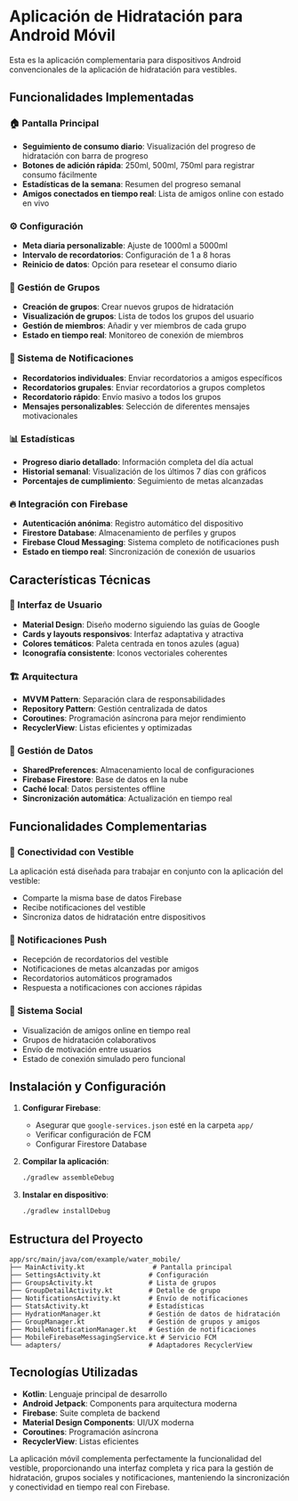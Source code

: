 # Aplicación de Hidratación para Android Móvil

Esta es la aplicación complementaria para dispositivos Android convencionales de la aplicación de hidratación para vestibles.

## Funcionalidades Implementadas

### 🏠 Pantalla Principal
- **Seguimiento de consumo diario**: Visualización del progreso de hidratación con barra de progreso
- **Botones de adición rápida**: 250ml, 500ml, 750ml para registrar consumo fácilmente
- **Estadísticas de la semana**: Resumen del progreso semanal
- **Amigos conectados en tiempo real**: Lista de amigos online con estado en vivo

### ⚙️ Configuración
- **Meta diaria personalizable**: Ajuste de 1000ml a 5000ml
- **Intervalo de recordatorios**: Configuración de 1 a 8 horas
- **Reinicio de datos**: Opción para resetear el consumo diario

### 👥 Gestión de Grupos
- **Creación de grupos**: Crear nuevos grupos de hidratación
- **Visualización de grupos**: Lista de todos los grupos del usuario
- **Gestión de miembros**: Añadir y ver miembros de cada grupo
- **Estado en tiempo real**: Monitoreo de conexión de miembros

### 🔔 Sistema de Notificaciones
- **Recordatorios individuales**: Enviar recordatorios a amigos específicos
- **Recordatorios grupales**: Enviar recordatorios a grupos completos
- **Recordatorio rápido**: Envío masivo a todos los grupos
- **Mensajes personalizables**: Selección de diferentes mensajes motivacionales

### 📊 Estadísticas
- **Progreso diario detallado**: Información completa del día actual
- **Historial semanal**: Visualización de los últimos 7 días con gráficos
- **Porcentajes de cumplimiento**: Seguimiento de metas alcanzadas

### 🔥 Integración con Firebase
- **Autenticación anónima**: Registro automático del dispositivo
- **Firestore Database**: Almacenamiento de perfiles y grupos
- **Firebase Cloud Messaging**: Sistema completo de notificaciones push
- **Estado en tiempo real**: Sincronización de conexión de usuarios

## Características Técnicas

### 🎨 Interfaz de Usuario
- **Material Design**: Diseño moderno siguiendo las guías de Google
- **Cards y layouts responsivos**: Interfaz adaptativa y atractiva
- **Colores temáticos**: Paleta centrada en tonos azules (agua)
- **Iconografía consistente**: Iconos vectoriales coherentes

### 🏗️ Arquitectura
- **MVVM Pattern**: Separación clara de responsabilidades
- **Repository Pattern**: Gestión centralizada de datos
- **Coroutines**: Programación asíncrona para mejor rendimiento
- **RecyclerView**: Listas eficientes y optimizadas

### 💾 Gestión de Datos
- **SharedPreferences**: Almacenamiento local de configuraciones
- **Firebase Firestore**: Base de datos en la nube
- **Caché local**: Datos persistentes offline
- **Sincronización automática**: Actualización en tiempo real

## Funcionalidades Complementarias

### 🔗 Conectividad con Vestible
La aplicación está diseñada para trabajar en conjunto con la aplicación del vestible:
- Comparte la misma base de datos Firebase
- Recibe notificaciones del vestible
- Sincroniza datos de hidratación entre dispositivos

### 📱 Notificaciones Push
- Recepción de recordatorios del vestible
- Notificaciones de metas alcanzadas por amigos
- Recordatorios automáticos programados
- Respuesta a notificaciones con acciones rápidas

### 👫 Sistema Social
- Visualización de amigos online en tiempo real
- Grupos de hidratación colaborativos
- Envío de motivación entre usuarios
- Estado de conexión simulado pero funcional

## Instalación y Configuración

1. **Configurar Firebase**:
   - Asegurar que `google-services.json` esté en la carpeta `app/`
   - Verificar configuración de FCM
   - Configurar Firestore Database

2. **Compilar la aplicación**:
   ```bash
   ./gradlew assembleDebug
   ```

3. **Instalar en dispositivo**:
   ```bash
   ./gradlew installDebug
   ```

## Estructura del Proyecto

```
app/src/main/java/com/example/water_mobile/
├── MainActivity.kt                 # Pantalla principal
├── SettingsActivity.kt            # Configuración
├── GroupsActivity.kt              # Lista de grupos
├── GroupDetailActivity.kt         # Detalle de grupo
├── NotificationsActivity.kt       # Envío de notificaciones
├── StatsActivity.kt               # Estadísticas
├── HydrationManager.kt            # Gestión de datos de hidratación
├── GroupManager.kt                # Gestión de grupos y amigos
├── MobileNotificationManager.kt   # Gestión de notificaciones
├── MobileFirebaseMessagingService.kt # Servicio FCM
└── adapters/                      # Adaptadores RecyclerView
```

## Tecnologías Utilizadas

- **Kotlin**: Lenguaje principal de desarrollo
- **Android Jetpack**: Components para arquitectura moderna
- **Firebase**: Suite completa de backend
- **Material Design Components**: UI/UX moderna
- **Coroutines**: Programación asíncrona
- **RecyclerView**: Listas eficientes

La aplicación móvil complementa perfectamente la funcionalidad del vestible, proporcionando una interfaz completa y rica para la gestión de hidratación, grupos sociales y notificaciones, manteniendo la sincronización y conectividad en tiempo real con Firebase.
